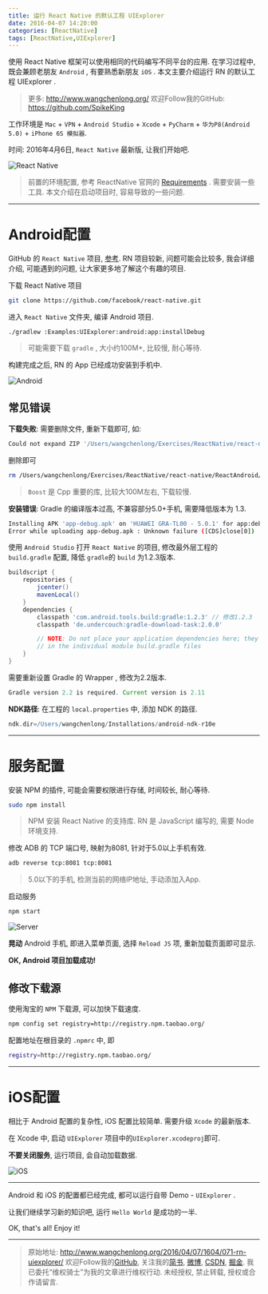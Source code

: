 ```yaml
---
title: 运行 React Native 的默认工程 UIExplorer
date: 2016-04-07 14:20:00
categories: [ReactNative]
tags: [ReactNative,UIExplorer]
---
```


使用 React Native 框架可以使用相同的代码编写不同平台的应用. 在学习过程中, 既会兼顾老朋友 ``Android`` , 有要熟悉新朋友 ``iOS`` . 本文主要介绍运行 RN 的默认工程 UIExplorer .

<!-- more -->
> 更多: http://www.wangchenlong.org/
> 欢迎Follow我的GitHub: https://github.com/SpikeKing

工作环境是 ``Mac`` + ``VPN`` + ``Android Studio`` + ``Xcode`` + ``PyCharm`` + ``华为P8(Android 5.0)`` + ``iPhone 6S 模拟器``.

时间: 2016年4月6日, ``React Native`` 最新版, 让我们开始吧.

![React Native](071-rn-uiexplorer/rn-first-logo.png)

> 前置的环境配置, 参考 ReactNative 官网的 [Requirements](https://facebook.github.io/react-native/docs/getting-started.html#requirements) . 需要安装一些工具. 本文介绍在启动项目时, 容易导致的一些问题.

---

# Android配置 

GitHub 的 ``React Native`` 项目, [参考](https://github.com/facebook/react-native). RN 项目较新, 问题可能会比较多, 我会详细介绍, 可能遇到的问题, 让大家更多地了解这个有趣的项目.

下载 React Native 项目

``` bash
git clone https://github.com/facebook/react-native.git
```

进入 ``React Native`` 文件夹, 编译 Android 项目.

```
./gradlew :Examples:UIExplorer:android:app:installDebug
```

> 可能需要下载 ``gradle`` , 大小约100M+, 比较慢, 耐心等待.

构建完成之后, RN 的 App 已经成功安装到手机中.

![Android](071-rn-uiexplorer/rn-first-android.png)

## 常见错误

**下载失败**: 需要删除文件, 重新下载即可, 如:

``` bash
Could not expand ZIP '/Users/wangchenlong/Exercises/ReactNative/react-native/ReactAndroid/build/downloads/boost_1_57_0.zip'
```

删除即可

``` bash
rm /Users/wangchenlong/Exercises/ReactNative/react-native/ReactAndroid/build/downloads/boost_1_57_0.zip
```

> ``Boost`` 是 Cpp 重要的库, 比较大100M左右, 下载较慢.


**安装错误**: Gradle 的编译版本过高, 不兼容部分5.0+手机, 需要降低版本为 1.3.

``` bash
Installing APK 'app-debug.apk' on 'HUAWEI GRA-TL00 - 5.0.1' for app:debug
Error while uploading app-debug.apk : Unknown failure ([CDS]close[0])
```

使用 ``Android Studio`` 打开 ``React Native`` 的项目, 修改最外层工程的 ``build.gradle`` 配置, 降低 ``gradle``的 ``build`` 为1.2.3版本.

``` gradle
buildscript {
    repositories {
        jcenter()
        mavenLocal()
    }
    dependencies {
        classpath 'com.android.tools.build:gradle:1.2.3' // 修改1.2.3
        classpath 'de.undercouch:gradle-download-task:2.0.0'

        // NOTE: Do not place your application dependencies here; they belong
        // in the individual module build.gradle files
    }
}
```

需要重新设置 Gradle 的 Wrapper , 修改为2.2版本.

``` gradle
Gradle version 2.2 is required. Current version is 2.11
```

**NDK路径**: 在工程的 ``local.properties`` 中, 添加 NDK 的路径.

``` gradle
ndk.dir=/Users/wangchenlong/Installations/android-ndk-r10e
```

---

# 服务配置

安装 NPM 的插件, 可能会需要权限进行存储, 时间较长, 耐心等待.

``` bash
sudo npm install
```

> NPM 安装 React Native 的支持库. RN 是 JavaScript 编写的, 需要 Node 环境支持.

修改 ADB 的 TCP 端口号, 映射为8081, 针对于5.0以上手机有效.

``` bash
adb reverse tcp:8081 tcp:8081
```

> 5.0以下的手机, 检测当前的网络IP地址, 手动添加入App.

启动服务

``` bash
npm start
```

![Server](071-rn-uiexplorer/rn-first-server.jpg)

**晃动** Android 手机, 即进入菜单页面, 选择 ``Reload JS`` 项, 重新加载页面即可显示.

**OK, Android 项目加载成功!**

## 修改下载源

使用淘宝的 ``NPM`` 下载源, 可以加快下载速度.

``` bash
npm config set registry=http://registry.npm.taobao.org/
```

配置地址在根目录的 ``.npmrc`` 中, 即

``` bash
registry=http://registry.npm.taobao.org/

```

---

# iOS配置

相比于 Android 配置的复杂性, iOS 配置比较简单. 需要升级 ``Xcode`` 的最新版本.

在 Xcode 中, 启动 ``UIExplorer`` 项目中的``UIExplorer.xcodeproj``即可.

**不要关闭服务**, 运行项目, 会自动加载数据.

![iOS](071-rn-uiexplorer/rn-first-ios.png)

---

Android 和 iOS 的配置都已经完成, 都可以运行自带 Demo - ``UIExplorer`` .

让我们继续学习新的知识吧, 运行 ``Hello World`` 是成功的一半.

OK, that's all! Enjoy it!

---

> 原始地址: 
> http://www.wangchenlong.org/2016/04/07/1604/071-rn-uiexplorer/
> 欢迎Follow我的[GitHub](https://github.com/SpikeKing), 关注我的[简书](http://www.jianshu.com/users/e2b4dd6d3eb4/latest_articles), [微博](http://weibo.com/u/2852941392), [CSDN](http://blog.csdn.net/caroline_wendy), [掘金](http://gold.xitu.io/#/user/56de98c2f3609a005442ec58). 
> 我已委托“维权骑士”为我的文章进行维权行动. 未经授权, 禁止转载, 授权或合作请留言.

